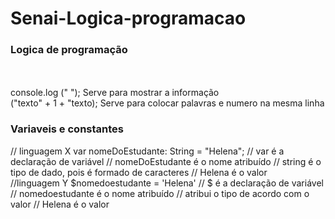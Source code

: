 # Senai-Logica-programacao

<h3> Logica de programação </h3>
<br> <br>
console.log (" "); Serve para mostrar a informação
           <br>
("texto" + 1 + "texto); Serve para colocar palavras e numero na mesma linha
<br>
<h3> Variaveis e constantes </h3>
// linguagem X
var nomeDoEstudante: String = "Helena";
// var é a declaração de variável
// nomeDoEstudante é o nome atribuído
// string é o tipo de dado, pois é formado de caracteres
// Helena é o valor
<br>
//linguagem Y
$nomedoestudante = 'Helena'
// $ é a declaração de variável
// nomedoestudante é o nome atribuído
// atribui o tipo de acordo com o valor
// Helena é o valor
